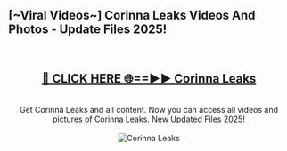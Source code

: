 <h2>[~Viral Videos~] Corinna Leaks Videos And Photos - Update Files 2025!</h2>
<br>
<div align="center">
<h2><a href="https://top-ai-tools.click/QrbHav" rel="nofollow">🔴 CLICK HERE 🌐==►► Corinna Leaks</a></h2>
<br>
Get Corinna Leaks and all content. Now you can access all videos and pictures of Corinna Leaks. New Updated Files 2025!
<br>
<br>
<a href="https://top-ai-tools.click/QrbHav" rel="nofollow" data-target="animated-image.originalLink"><img src="https://i.ibb.co.com/WyWwxjT/player-gif2.gif" alt="Corinna Leaks" style="max-width: 100%; display: inline-block;" data-target="animated-image.originalImage"></a>
</div>
<br>